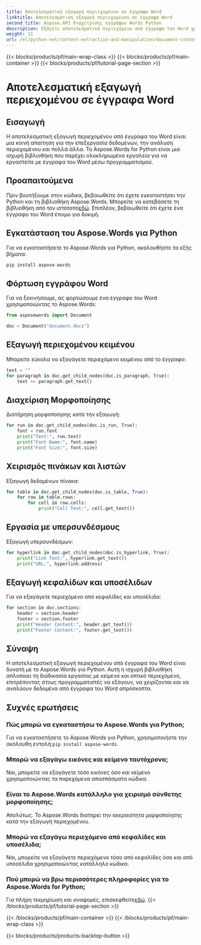 ```yaml
---
title: Αποτελεσματική εξαγωγή περιεχομένου σε έγγραφα Word
linktitle: Αποτελεσματική εξαγωγή περιεχομένου σε έγγραφα Word
second_title: Aspose.API διαχείρισης εγγράφων Words Python
description: Εξάγετε αποτελεσματικά περιεχόμενο από έγγραφα του Word χρησιμοποιώντας το Aspose.Words για Python. Μάθετε βήμα προς βήμα με παραδείγματα κώδικα.
weight: 11
url: /el/python-net/content-extraction-and-manipulation/document-content-extraction/
---
```


{{< blocks/products/pf/main-wrap-class >}}
{{< blocks/products/pf/main-container >}}
{{< blocks/products/pf/tutorial-page-section >}}

# Αποτελεσματική εξαγωγή περιεχομένου σε έγγραφα Word


## Εισαγωγή

Η αποτελεσματική εξαγωγή περιεχομένου από έγγραφα του Word είναι μια κοινή απαίτηση για την επεξεργασία δεδομένων, την ανάλυση περιεχομένου και πολλά άλλα. Το Aspose.Words for Python είναι μια ισχυρή βιβλιοθήκη που παρέχει ολοκληρωμένα εργαλεία για να εργαστείτε με έγγραφα του Word μέσω προγραμματισμού.

## Προαπαιτούμενα

 Πριν βουτήξουμε στον κώδικα, βεβαιωθείτε ότι έχετε εγκαταστήσει την Python και τη βιβλιοθήκη Aspose.Words. Μπορείτε να κατεβάσετε τη βιβλιοθήκη από τον ιστότοπο[εδώ](https://releases.aspose.com/words/python/). Επιπλέον, βεβαιωθείτε ότι έχετε ένα έγγραφο του Word έτοιμο για δοκιμή.

## Εγκατάσταση του Aspose.Words για Python

Για να εγκαταστήσετε το Aspose.Words για Python, ακολουθήστε τα εξής βήματα:

```python
pip install aspose-words
```

## Φόρτωση εγγράφου Word

Για να ξεκινήσουμε, ας φορτώσουμε ένα έγγραφο του Word χρησιμοποιώντας το Aspose.Words:

```python
from asposewords import Document

doc = Document("document.docx")
```

## Εξαγωγή περιεχομένου κειμένου

Μπορείτε εύκολα να εξαγάγετε περιεχόμενο κειμένου από το έγγραφο:

```python
text = ""
for paragraph in doc.get_child_nodes(doc.is_paragraph, True):
    text += paragraph.get_text()
```

## Διαχείριση Μορφοποίησης

Διατήρηση μορφοποίησης κατά την εξαγωγή:

```python
for run in doc.get_child_nodes(doc.is_run, True):
    font = run.font
    print("Text:", run.text)
    print("Font Name:", font.name)
    print("Font Size:", font.size)
```

## Χειρισμός πινάκων και λιστών

Εξαγωγή δεδομένων πίνακα:

```python
for table in doc.get_child_nodes(doc.is_table, True):
    for row in table.rows:
        for cell in row.cells:
            print("Cell Text:", cell.get_text())
```

## Εργασία με υπερσυνδέσμους

Εξαγωγή υπερσυνδέσμων:

```python
for hyperlink in doc.get_child_nodes(doc.is_hyperlink, True):
    print("Link Text:", hyperlink.get_text())
    print("URL:", hyperlink.address)
```

## Εξαγωγή κεφαλίδων και υποσέλιδων

Για να εξαγάγετε περιεχόμενο από κεφαλίδες και υποσέλιδα:

```python
for section in doc.sections:
    header = section.header
    footer = section.footer
    print("Header Content:", header.get_text())
    print("Footer Content:", footer.get_text())
```

## Σύναψη

Η αποτελεσματική εξαγωγή περιεχομένου από έγγραφα του Word είναι δυνατή με το Aspose.Words για Python. Αυτή η ισχυρή βιβλιοθήκη απλοποιεί τη διαδικασία εργασίας με κείμενο και οπτικό περιεχόμενο, επιτρέποντας στους προγραμματιστές να εξάγουν, να χειρίζονται και να αναλύουν δεδομένα από έγγραφα του Word απρόσκοπτα.

## Συχνές ερωτήσεις

### Πώς μπορώ να εγκαταστήσω το Aspose.Words για Python;

 Για να εγκαταστήσετε το Aspose.Words για Python, χρησιμοποιήστε την ακόλουθη εντολή:`pip install aspose-words`.

### Μπορώ να εξαγάγω εικόνες και κείμενο ταυτόχρονα;

Ναι, μπορείτε να εξαγάγετε τόσο εικόνες όσο και κείμενο χρησιμοποιώντας τα παρεχόμενα αποσπάσματα κώδικα.

### Είναι το Aspose.Words κατάλληλο για χειρισμό σύνθετης μορφοποίησης;

Απολύτως. Το Aspose.Words διατηρεί την ακεραιότητα μορφοποίησης κατά την εξαγωγή περιεχομένου.

### Μπορώ να εξαγάγω περιεχόμενο από κεφαλίδες και υποσέλιδα;

Ναι, μπορείτε να εξαγάγετε περιεχόμενο τόσο από κεφαλίδες όσο και από υποσέλιδα χρησιμοποιώντας κατάλληλο κώδικα.

### Πού μπορώ να βρω περισσότερες πληροφορίες για το Aspose.Words for Python;

 Για πλήρη τεκμηρίωση και αναφορές, επισκεφθείτε[εδώ](https://reference.aspose.com/words/python-net/).
{{< /blocks/products/pf/tutorial-page-section >}}

{{< /blocks/products/pf/main-container >}}
{{< /blocks/products/pf/main-wrap-class >}}

{{< blocks/products/products-backtop-button >}}
